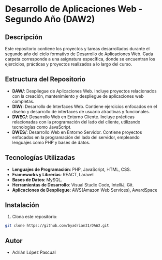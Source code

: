 # Desarrollo de Aplicaciones Web - Segundo Año (DAW2)

## Descripción

Este repositorio contiene los proyectos y tareas desarrollados durante el segundo año del ciclo formativo de Desarrollo de Aplicaciones Web. Cada carpeta corresponde a una asignatura específica, donde se encuentran los ejercicios, prácticas y proyectos realizados a lo largo del curso.

## Estructura del Repositorio

- **DAW/**: Despliegue de Aplicaciones Web. Incluye proyectos relacionados con la creación, mantenimiento y despliegue de aplicaciones web completas.
- **DIW/**: Desarrollo de Interfaces Web. Contiene ejercicios enfocados en el diseño y desarrollo de interfaces de usuario atractivas y funcionales.
- **DWEC/**: Desarrollo Web en Entorno Cliente. Incluye prácticas relacionadas con la programación del lado del cliente, utilizando tecnologías como JavaScript.
- **DWES/**: Desarrollo Web en Entorno Servidor. Contiene proyectos enfocados en la programación del lado del servidor, empleando lenguajes como PHP y bases de datos.

## Tecnologías Utilizadas

- **Lenguajes de Programación**: PHP, JavaScript, HTML, CSS.
- **Frameworks y Librerías**: REACT, Laravel
- **Bases de Datos**: MySQL.
- **Herramientas de Desarrollo**: Visual Studio Code, IntelliJ, Git.
- **Aplicaciones de Despliegue**: AWS(Amazon Web Services), AwardSpace

## Instalación

1. Clona este repositorio:
```bash
git clone https://github.com/byadrian31/DAW2.git
```

## Autor

- Adrián López Pascual
